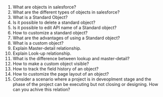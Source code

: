 1. What are objects in salesforce?
2. What are the different types of objects in salesforce?
3. What is a Standard Object?
4. Is it possible to delete a standard object?
5. Is it possible to edit API name of a Standard object?
6. How to customize a standard object?
7. What are the advantages of using a Standard object?
8. What is a custom object?
9. Explain Master-detail relationship.
10. Explain Look-up relationship.
11. What is the difference between lookup and master-detail?
12. How to make a custom object visible?
13. How to track the field history of an object?
14. How to customize the page layout of an object?
15. Consider a scenario where a project is in deveoplment stage and the phase of the project can be executing but not closing or designing. How can you achive this relation?
  
